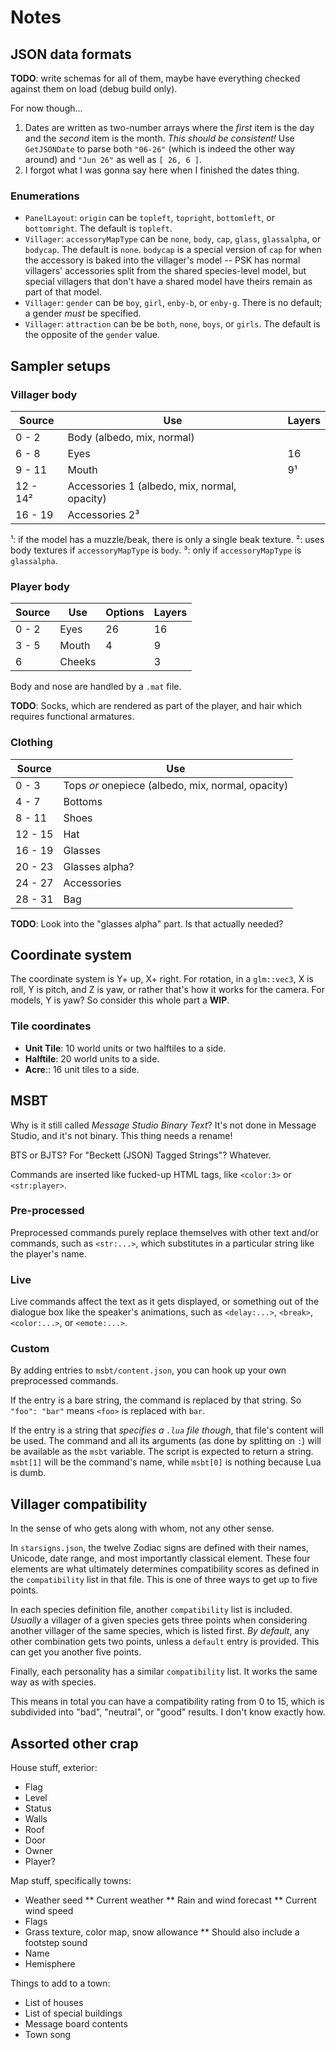 # Notes

## JSON data formats

**TODO**: write schemas for all of them, maybe have everything checked against them on load (debug build only).

For now though...
1. Dates are written as two-number arrays where the *first* item is the day and the *second* item is the month. *This should be consistent!* Use `GetJSONDate` to parse both `"06-26"` (which is indeed the other way around) and `"Jun 26"` as well as `[ 26, 6 ]`.
2. I forgot what I was gonna say here when I finished the dates thing.

### Enumerations

* `PanelLayout`: `origin` can be `topleft`, `topright`, `bottomleft`, or `bottomright`. The default is `topleft`.
* `Villager`: `accessoryMapType` can be `none`, `body`, `cap`, `glass`, `glassalpha`, or `bodycap`. The default is `none`. `bodycap` is a special version of `cap` for when the accessory is baked into the villager's model -- PSK has normal villagers' accessories split from the shared species-level model, but special villagers that don't have a shared model have theirs remain as part of that model.
* `Villager`: `gender` can be `boy`, `girl`, `enby-b`, or `enby-g`. There is no default; a gender *must* be specified.
* `Villager`: `attraction` can be be `both`, `none`, `boys`, or `girls`. The default is the opposite of the `gender` value.

## Sampler setups

### Villager body

| Source   | Use                                          | Layers |
| -------- | -------------------------------------------- | ------ |
| 0 - 2    | Body (albedo, mix, normal)                   |        |
| 6 - 8    | Eyes                                         | 16     |
| 9 - 11   | Mouth                                        | 9¹     |
| 12 - 14² | Accessories 1 (albedo, mix, normal, opacity) |        |
| 16 - 19  | Accessories 2³                               |        |

¹: if the model has a muzzle/beak, there is only a single beak texture.
²: uses body textures if `accessoryMapType` is `body`.
³: only if `accessoryMapType` is `glassalpha`.

### Player body

| Source  | Use                        | Options | Layers |
| ------- | -------------------------- | ------- | ------ |
| 0 - 2   | Eyes                       | 26      | 16     |
| 3 - 5   | Mouth                      | 4       | 9      |
| 6       | Cheeks                     |         | 3      |

Body and nose are handled by a `.mat` file.

**TODO**: Socks, which are rendered as part of the player, and hair which requires functional armatures.

### Clothing

| Source  | Use                                               |
| ------- | ------------------------------------------------- |
| 0 - 3   | Tops *or* onepiece (albedo, mix, normal, opacity) |
| 4 - 7   | Bottoms                                           |
| 8 - 11  | Shoes                                             |
| 12 - 15 | Hat                                               |
| 16 - 19 | Glasses                                           |
| 20 - 23 | Glasses alpha?                                    |
| 24 - 27 | Accessories                                       |
| 28 - 31 | Bag                                               |

**TODO**: Look into the "glasses alpha" part. Is that actually needed?

## Coordinate system

The coordinate system is Y+ up, X+ right. For rotation, in a `glm::vec3`, X is roll, Y is pitch, and Z is yaw, or rather that's how it works for the camera. For models, Y is yaw? So consider this whole part a **WIP**.

### Tile coordinates

* **Unit Tile**: 10 world units or two halftiles to a side.
* **Halftile**: 20 world units to a side.
* **Acre**:: 16 unit tiles to a side.

## MSBT

Why is it still called *Message Studio Binary Text*? It's not done in Message Studio, and it's not binary. This thing needs a rename!

BTS or BJTS? For "Beckett (JSON) Tagged Strings"? Whatever.

Commands are inserted like fucked-up HTML tags, like `<color:3>` or `<str:player>`.

### Pre-processed

Preprocessed commands purely replace themselves with other text and/or commands, such as `<str:...>`, which substitutes in a particular string like the player's name.

### Live

Live commands affect the text as it gets displayed, or something out of the dialogue box like the speaker's animations, such as `<delay:...>`, `<break>`, `<color:...>`, or `<emote:...>`.

### Custom

By adding entries to `msbt/content.json`, you can hook up your own preprocessed commands.

If the entry is a bare string, the command is replaced by that string. So `"foo": "bar"` means `<foo>` is replaced with `bar`.

If the entry is a string that *specifies a `.lua` file though*, that file's content will be used. The command and all its arguments (as done by splitting on `:`) will be available as the `msbt` variable. The script is expected to return a string. `msbt[1]` will be the command's name, while `msbt[0]` is nothing because Lua is dumb.

## Villager compatibility

In the sense of who gets along with whom, not any other sense.

In `starsigns.json`, the twelve Zodiac signs are defined with their names, Unicode, date range, and most importantly classical element. These four elements are what ultimately determines compatibility scores as defined in the `compatibility` list in that file. This is one of three ways to get up to five points.

In each species definition file, another `compatibility` list is included. *Usually* a villager of a given species gets three points when considering another villager of the same species, which is listed first. *By default*, any other combination gets two points, unless a `default` entry is provided. This can get you another five points.

Finally, each personality has a similar `compatibility` list. It works the same way as with species.

This means in total you can have a compatibility rating from 0 to 15, which is subdivided into "bad", "neutral", or "good" results. I don't know exactly how.

## Assorted other crap

House stuff, exterior:
* Flag
* Level
* Status
* Walls
* Roof
* Door
* Owner
* Player?

Map stuff, specifically towns:
* Weather seed
** Current weather
** Rain and wind forecast
** Current wind speed
* Flags
* Grass texture, color map, snow allowance
** Should also include a footstep sound
* Name
* Hemisphere

Things to add to a town:
* List of houses
* List of special buildings
* Message board contents
* Town song



